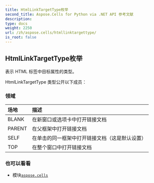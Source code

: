 ```yaml
---
title: HtmlLinkTargetType枚举
second_title: Aspose.Cells for Python via .NET API 参考文献
description:
type: docs
weight: 2250
url: /zh/aspose.cells/htmllinktargettype/
is_root: false
---
```

## HtmlLinkTargetType枚举
表示 HTML []() 标签中目标属性的类型。



HtmlLinkTargetType 类型公开以下成员：

### 领域
|场地|描述|
| :- | :- |
| BLANK |在新窗口或选项卡中打开链接文档|
| PARENT |在父框架中打开链接文档|
| SELF |在单击的同一框架中打开链接文档（这是默认设置）|
| TOP |在整个窗口中打开链接文档|



### 也可以看看
* 模块[`aspose.cells`](..)
